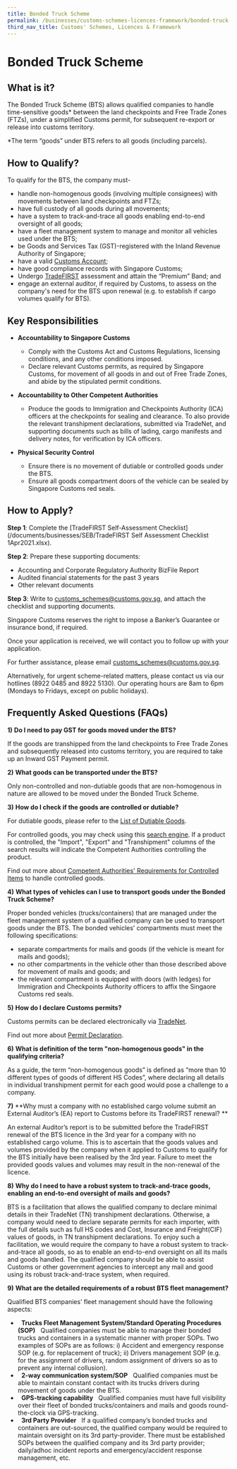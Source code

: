 ```yaml
---
title: Bonded Truck Scheme
permalink: /businesses/customs-schemes-licences-framework/bonded-truck-scheme
third_nav_title: Customs' Schemes, Licences & Framework
---
```


# Bonded Truck Scheme

## What is it?

The Bonded Truck Scheme (BTS) allows qualified companies to handle time-sensitive goods* between the land checkpoints and Free Trade Zones (FTZs), under a simplified Customs permit, for subsequent re-export or release into customs territory.

*The term “goods” under BTS refers to all goods (including parcels).

## How to Qualify?

To qualify for the BTS, the company must-

-   handle non-homogenous goods (involving multiple consignees) with movements between land checkpoints and FTZs;
-   have full custody of all goods during all movements;
-   have a system to track-and-trace all goods enabling end-to-end oversight of all goods;
-   have a fleet management system to manage and monitor all vehicles used under the BTS;
-   be Goods and Services Tax (GST)-registered with the Inland Revenue Authority of Singapore;
-   have a valid  [Customs Account](/businesses/new-traders-and-registration-services/registration-services/activate-customs-account);
-   have good compliance records with Singapore Customs;
-   Undergo  [TradeFIRST](/businesses/customs-schemes-licences-framework/trade-first) assessment and attain the “Premium” Band; and
-   engage an external auditor, if required by Customs, to assess on the company's need for the BTS upon renewal (e.g. to establish if cargo volumes qualify for BTS).

## Key Responsibilities

-   **Accountability to Singapore Customs**
    
    -   Comply with the Customs Act and Customs Regulations, licensing conditions, and any other conditions imposed.
    -   Declare relevant Customs permits, as required by Singapore Customs, for movement of all goods in and out of Free Trade Zones, and abide by the stipulated permit conditions.

-   **Accountability to Other Competent Authorities**
    
    -   Produce the goods to Immigration and Checkpoints Authority (ICA) officers at the checkpoints for sealing and clearance. To also provide the relevant transhipment declarations, submitted via TradeNet, and supporting documents such as bills of lading, cargo manifests and delivery notes, for verification by ICA officers.

-   **Physical Security Control**
    
    -   Ensure there is no movement of dutiable or controlled goods under the BTS.
    -   Ensure all goods compartment doors of the vehicle can be sealed by Singapore Customs red seals.

## How to Apply?

**Step 1**: Complete the  [TradeFIRST Self-Assessment Checklist](/documents/businesses/SEB/TradeFIRST Self Assessment Checklist 1Apr2021.xlsx).

**Step 2**: Prepare these supporting documents:

-   Accounting and Corporate Regulatory Authority BizFile Report
-   Audited financial statements for the past 3 years
-   Other relevant documents

**Step 3**: Write to  [customs_schemes@customs.gov.sg](mailto:customs_schemes@customs.gov.sg), and attach the checklist and supporting documents.

Singapore Customs reserves the right to impose a Banker’s Guarantee or insurance bond, if required.

Once your application is received, we will contact you to follow up with your application.

For further assistance, please email  [customs_schemes@customs.gov.sg](mailto:customs_schemes@customs.gov.sg).

Alternatively, for urgent scheme-related matters, please contact us via our hotlines (8922 0485 and 8922 5130). Our operating hours are 8am to 6pm (Mondays to Fridays, except on public holidays).

## Frequently Asked Questions (FAQs)

**1)** **Do I need to pay GST for goods moved under the BTS?**

If the goods are transhipped from the land checkpoints to Free Trade Zones and subsequently released into customs territory, you are required to take up an Inward GST Payment permit.

**2)** **What goods can be transported under the BTS?**

Only non-controlled and non-dutiable goods that are non-homogenous in nature are allowed to be moved under the Bonded Truck Scheme.

**3)** **How do I check if the goods are controlled or dutiable?**

For dutiable goods, please refer to the  [List of Dutiable Goods](/businesses/valuation-duties-taxes-fees/duties-and-dutiable-goods/list-of-dutiable-goods).

For controlled goods, you may check using this  [search engine](https://www.tradenet.gov.sg/tradenet/portlets/search/searchHSCA/searchInitHSCA.do). If a product is controlled, the "Import", "Export" and "Transhipment" columns of the search results will indicate the Competent Authorities controlling the product.

Find out more about  [Competent Authorities' Requirements for Controlled Items](/businesses/national-single-window/overview/competent-authorities-requirements) to handle controlled goods.

**4)** **What types of vehicles can I use to transport goods under the Bonded Truck Scheme?**

Proper bonded vehicles (trucks/containers) that are managed under the fleet management system of a qualified company can be used to transport goods under the BTS. The bonded vehicles’ compartments must meet the following specifications:  

-   separate compartments for mails and goods (if the vehicle is meant for mails and goods);
-   no other compartments in the vehicle other than those described above for movement of mails and goods; and 
-   the relevant compartment is equipped with doors (with ledges) for Immigration and Checkpoints Authority officers to affix the Singaore Customs red seals.

**5)** **How do I declare Customs permits?**

Customs permits can be declared electronically via  [TradeNet](/businesses/national-single-window/overview).

Find out more about  [Permit Declaration](/businesses/new-traders-and-registration-services/overview).

**6)** **What is definition of the term "non-homogenous goods" in the qualifying criteria?**

As a guide, the term “non-homogenous goods” is defined as “more than 10 different types of goods of different HS Codes”, where declaring all details in individual transhipment permit for each good would pose a challenge to a company. 

**7)** **Why must a company with no established cargo volume submit an External Auditor’s (EA) report to Customs before its TradeFIRST renewal? **

An external Auditor’s report is to be submitted before the TradeFIRST renewal of the BTS licence in the 3rd year for a company with no established cargo volume. This is to ascertain that the goods values and volumes provided by the company when it applied to Customs to qualify for the BTS initially have been realised by the 3rd year. Failure to meet the provided goods values and volumes may result in the non-renewal of the licence. 

**8)** **Why do I need to have a robust system to track-and-trace goods, enabling an end-to-end oversight of mails and goods?**

BTS is a facilitation that allows the qualified company to declare minimal details in their TradeNet (TN) transhipment declarations. Otherwise, a company would need to declare separate permits for each importer, with the full details such as full HS codes and Cost, Insurance and Freight(CIF) values of goods, in TN transhipment declarations. To enjoy such a facilitation, we would require the company to have a robust system to track-and-trace all goods, so as to enable an end-to-end oversight on all its mails and goods handled. The qualified company should be able to assist Customs or other government agencies to intercept any mail and good using its robust track-and-trace system, when required.

**9)** **What are the detailed requirements of a robust BTS fleet management?**

Qualified BTS companies’ fleet management should have the following aspects:

-   **Trucks Fleet Management System/Standard Operating Procedures (SOP)**
    Qualified companies must be able to manage their bonded trucks and containers in a systematic manner with proper SOPs. Two examples of SOPs are as follows:  i) Accident and emergency response SOP (e.g. for replacement of truck); ii) Drivers management SOP (e.g. for the assignment of drivers, random assignment of drivers so as to prevent any internal collusion).
-   **2-way communication system/SOP**
    Qualified companies must be able to maintain constant contact with its trucks drivers during movement of goods under the BTS.
-   **GPS-tracking capability**
    Qualified companies must have full visibility over their fleet of bonded trucks/containers and mails and goods round-the-clock via GPS-tracking. 
-   **3rd Party Provider**
    If a qualified company’s bonded trucks and containers are out-sourced, the qualified company would be required to maintain oversight on its 3rd party-provider. There must be established SOPs between the qualified company and its 3rd party provider; daily/adhoc incident reports and emergency/accident response management, etc.
